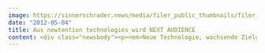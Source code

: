 ```yaml
---
image: https://sinnerschrader.news/media/filer_public_thumbnails/filer_public/5e/e1/5ee132f3-cc0a-43d4-a499-f2b7f4ee375c/varfoldersdjk8pxf42x64d8fxslz8jcc8fc0000gnttmpnonv4q__480x288_q85_crop_subsampling-2_upscale.png
date: "2012-05-04"
title: Aus newtention technologies wird NEXT AUDIENCE
content: <div class="newsbody"><p><em>Neue Technologie, wachsende Zielgruppe, internationale Ausrichtung&#58; NEXT AUDIENCE fokussiert sich ab sofort auf den europaweiten Targeting-Markt für Advertiser.</em><br/><strong></strong></p><p>newtention technologies positioniert sich neu&#58; Unter dem Namen NEXT AUDIENCE  konzentriert sich der deutsche Targeting-Pionier künftig mit maßgeschneiderter Technologie auf die Belange von Advertisern, die datengetriebenes Online-Marketing einsetzen wollen.</p><p>NEXT AUDIENCE  bedient damit die europaweit stark wachsende Nachfrage von Werbetreibenden, die Daten ihrer digitalen Marketingaktivitäten – zum Beispiel aus Search, Social Media, Display und Affiliate – in Echtzeit mit denen aus ihren Webplattformen und CRM-Systemen zusammenführen wollen. Immer mehr Advertiser suchen nach Lösungen, das gesamte Potential ihrer Datenbasis zu nutzen, ohne diese an externe Dienstleister weitergeben zu müssen.</p><p>Nach intensiver Entwicklungs- und Programmierarbeit ist es NEXT AUDIENCE <strong></strong>jetzt gelungen, diese Anforderungen mit einem System zu erfüllen&#58; Die neue Technologie kombiniert modernste in-memory-Datenbanktechnologien, persistente Cookie-Verfahren und eine skalierbare Realtime-Targeting-Engine, die mehrere 100.000 Requests pro Sekunde verarbeiten kann. Mit den Ergebnissen lassen sich präzise Nutzersegmente modellieren, die über die integrierte Adserver-Lösung ohne Streuverlust angesprochen werden können.</p><p>Torsten Ahlers, Geschäftsführer von NEXT AUDIENCE&#58; „Mit der Neupositionierung verfolgen wir ein klares Ziel. Wir stellen Advertisern die passenden Werkzeuge zur Verfügung, mit denen sie die Effizienz ihres digitalen Marketings massiv steigern können. Unser System verknüpft Informationen aus unterschiedlichsten Quellen, analysiert diese und stellt in Echtzeit differenzierte Zielgruppen zusammen. Das Datenmanagement bleibt dabei in der Hand des Kunden.“</p><p>Matthias Schrader, Vorstandsvorsitzender der SinnerSchrader AG, hebt die erfolgreiche Entwicklungsarbeit der Tochtergesellschaft NEXT AUDIENCE hervor&#58; „Wir haben einen technologischen Durchbruch geschafft, mit dem wir die Wünsche eines sich rasant entwickelnden Marktes erfüllen können. Aus newtention wird NEXT AUDIENCE, um auch nach außen das Signal zu setzen, dass wir uns neu aufstellen. Mit unserer Strategie wollen wir der führende Targeting-Technologiepartner für Advertiser in Europa werden. Next Audience<strong></strong>steht für die nächste Generation von Data Management und Adserving.“</p><p><strong>Über NEXT AUDIENCE<br/></strong>Die NEXT AUDIENCE GmbH, eine 100-prozentige Tochter der SinnerSchrader AG mit Sitz in Hamburg, ist im Mai 2012 aus dem deutschen Targeting-Pionier newtention technologies hervorgegangen. Next Audience bietet Advertisern mit dem Produkt NEXTAUDIENCE Suite 8.0 eine maßgeschneiderte Technologie für datengetriebenes Online-Marketing an. Das System ermöglicht es Werbetreibenden, die Daten ihrer digitalen Marketingaktivitäten in Echtzeit mit denen aus ihren Webplattformen und CRM-Systemen zusammenzuführen, ohne sie an Dritte weitergeben zu müssen. NEXT AUDIENCE hat sich das Ziel gesetzt, mit der Entwicklung spezialisierter Targeting-Lösungen, Technologie-Marktführer für Advertiser in Europa zu werden.</p><p>Mehr Informationen finden Sie auch auf der Unternehmenswebsite <a href="http&#58;//www.next-audience.com">http&#58;//www.next-audience.com</a></p><p><strong>Downloads&#58;<br/></strong><a href="http&#58;//cl.ly/1D0S172l001s172H1Q2D">Logopaket</a><a href="http&#58;//cl.ly/1S352R2k202U3G2C0l0S"><br/></a><a href="http&#58;//cl.ly/392I0E1I1S0S3a011n0L">Fotos Management</a></p><p><a class="news-backlink" href="/de/"><svg class="svg-ico svg-ico--arrow-left"><use xlink&#58;href="#arrow-down"></use></svg>Zurück zur Presse Übersicht</a></p></div>
---
```

